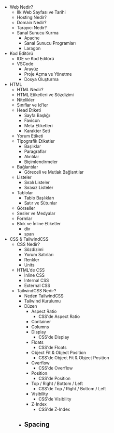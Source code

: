 - Web Nedir?
    - İlk Web Sayfası ve Tarihi
    - Hosting Nedir?
    - Domain Nedir?
    - Tarayıcı Nedir?
    - Sanal Sunucu Kurma
        - Apache
        - Sanal Sunucu Programları
        - Laragon
- Kod Editörü
    - IDE ve Kod Editörü
    - VSCode
        - Arayüz
        - Proje Açma ve Yönetme
        - Dosya Oluşturma
- HTML
    - HTML Nedir?
    - HTML Etiketleri ve Sözdizimi
    - Nitelikler
    - Sınıflar ve Id'ler
    - Head Etiketi
        - Sayfa Başlığı
        - Favicon
        - Meta Etiketleri
        - Karakter Seti
    - Yorum Etiketi
    - Tipografik Etiketler
        - Başlıklar
        - Paragraflar
        - Alıntılar
        - Biçimlendirmeler
    - Bağlantılar
        - Göreceli ve Mutlak Bağlantılar
    - Listeler
        - Sıralı Listeler
        - Sırasız Listeler
    - Tablolar
        - Tablo Başlıkları
        - Satır ve Sütunlar
    - Görseller
    - Sesler ve Medyalar
    - Formlar
    - Blok ve İnline Etiketler
        - div
        - span
- CSS & TailwindCSS
    - CSS Nedir?
        - Sözdizimi
        - Yorum Satırları
        - Renkler
        - Units
    - HTML'de CSS
        - İnline CSS
        - İnternal CSS
        - External CSS
    - TailwindCSS Nedir?
        - Neden TailwindCSS
        - Tailwind Kurulumu
        - Düzen
            - Aspect Ratio
                - CSS'de Aspect Ratio
            - Container
            - Columns
            - Display
                - CSS'de Display
            - Floats
                - CSS'de Floats
            - Object Fit & Object Position
                - CSS'de Object Fit & Object Position
            - Overflow
                - CSS'de Overflow
            - Position
                - CSS'de Position
            - Top / Right / Bottom / Left
                - CSS'de Top / Right / Bottom / Left
            - Visibility
                - CSS'de Visibility
            - Z-Index
                - CSS'de Z-Index
        - Spacing
            - 